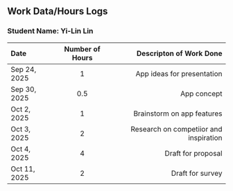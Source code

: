 ## Work Data/Hours Logs

### Student Name: Yi-Lin Lin 

| Date               | Number of Hours              | Descripton of Work Done     |
| :---               |    :----:                    |          ---: |
| Sep 24, 2025       | 1        | App ideas for presentation  |
| Sep 30, 2025       | 0.5      | App concept  |
| Oct 2, 2025        | 1        | Brainstorm on app features |
| Oct 3, 2025        | 2        | Research on competiior and inspiration  |
| Oct 4, 2025        | 4        | Draft for proposal     |
| Oct 11, 2025       | 2        | Draft for survey

